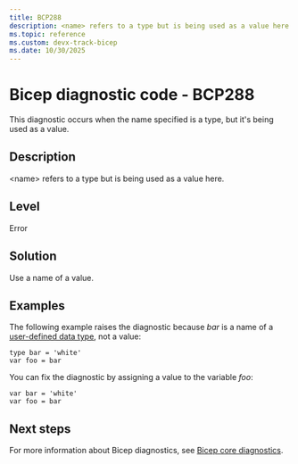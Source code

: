 ```yaml
---
title: BCP288
description: <name> refers to a type but is being used as a value here.
ms.topic: reference
ms.custom: devx-track-bicep
ms.date: 10/30/2025
---
```


# Bicep diagnostic code - BCP288

This diagnostic occurs when the name specified is a type, but it's being used as a value.

## Description

\<name> refers to a type but is being used as a value here.

## Level

Error

## Solution

Use a name of a value.

## Examples

The following example raises the diagnostic because _bar_ is a name of a [user-defined data type](../user-defined-data-types.md), not a value:

```bicep
type bar = 'white'
var foo = bar 
```

You can fix the diagnostic by assigning a value to the variable _foo_:

```bicep
var bar = 'white'
var foo = bar 
```

## Next steps

For more information about Bicep diagnostics, see [Bicep core diagnostics](../bicep-core-diagnostics.md).
